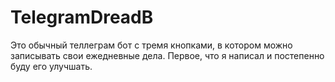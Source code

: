 # TelegramDreadB

Это обычный теллеграм бот с тремя кнопками, в котором можно записывать свои ежедневные дела. 
Первое, что я написал и постепенно буду его улучшать.


